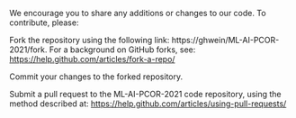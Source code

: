 We encourage you to share any additions or changes to our code. To contribute, please:

Fork the repository using the following link: https://ghwein/ML-AI-PCOR-2021/fork. For a background on GitHub forks, see: https://help.github.com/articles/fork-a-repo/

Commit your changes to the forked repository.

Submit a pull request to the ML-AI-PCOR-2021 code repository, using the method described at: https://help.github.com/articles/using-pull-requests/

